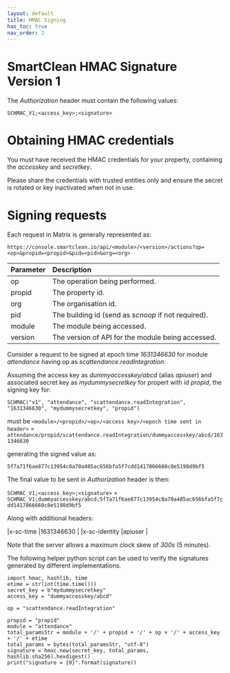 ```yaml
---
layout: default
title: HMAC Signing
has_toc: true
nav_order: 2
---
```


# SmartClean HMAC Signature Version 1

The _Authorization_ header must contain the following values:

`SCHMAC_V1;<access_key>;<signature>`

# Obtaining HMAC credentials

You must have received the HMAC credentials for your property, containing the _accesskey_ and _secretkey_.

Please share the credentials with trusted entities only and ensure the secret is rotated or key inactivated when not in use.

# Signing requests

Each request in Matrix is generally represented as:

`https://console.smartclean.io/api/<module>/<version>/actions?op=<op>&propid=<propid>&pid=<pid>&org=<org>`

|Parameter |Description                                                    |
|:- 	   |:-  	                                                       |
|op   	   |The operation being performed.                                 |
|propid    |The property id.    	                                       |
|org       |The organisation id.                                           |
|pid       |The building id (send as _scnoop_ if not required).            |
|module    |The module being accessed.                                     |
|version   |The version of API for the module being accessed.              |

Consider a request to be signed at epoch time _1631346630_ for module _attendance_ having op as _scattendance.readIntegration_.

Assuming the access key as _dummyaccesskey/abcd_ (alias _apiuser_) and associated secret key as _mydummysecretkey_ for propert with id _propid_, the signing key for:

`SCHMAC("v1", "attendance", "scattendance.readIntegration", "1631346630", "mydummysecretkey", "propid")`

must be `<module>/<propid>/<op>/<access key>/<epoch time sent in header>` = `attendance/propid/scattendance.readIntegration/dummyaccesskey/abcd/1631346630`

generating the signed value as:

`5f7a71f6ae877c13954c8a70a485ac656bfa5f7cdd1417866660c8e5198d9bf5`

The final value to be sent in _Authorization_ header is then:

`SCHMAC_V1;<access_key>;<signature>` = `SCHMAC_V1;dummyaccesskey/abcd;5f7a71f6ae877c13954c8a70a485ac656bfa5f7cdd1417866660c8e5198d9bf5`

Along with additional headers:

|x-sc-time        |1631346630      |
|x-sc-identity    |apiuser         |

Note that the server allows a maximum clock skew of *300s* (5 minutes).

The following helper python script can be used to verify the signatures generated by different implementations.

```
import hmac, hashlib, time
etime = str(int(time.time()))
secret_key = b"mydummysecretkey"
access_key = "dummyaccesskey/abcd"

op = "scattendance.readIntegration"

propid = "propid"
module = "attendance"
total_paramsStr = module + '/' + propid + '/' + op + '/' + access_key + '/' + etime
total_params = bytes(total_paramsStr, "utf-8")
signature = hmac.new(secret_key, total_params, hashlib.sha256).hexdigest()
print("signature = {0}".format(signature))
```
